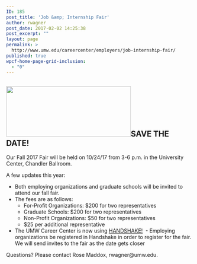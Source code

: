 ```yaml
---
ID: 185
post_title: 'Job &amp; Internship Fair'
author: rwagner
post_date: 2017-02-02 14:25:38
post_excerpt: ""
layout: page
permalink: >
  http://www.umw.edu/careercenter/employers/job-internship-fair/
published: true
wpcf-home-page-grid-inclusion:
  - "0"
---
```

<h2><img class="alignright wp-image-59 " src="http://www.umw.edu/careercenter/wp-content/uploads/sites/41/2016/08/CareerCenterHome-300x121.jpg" width="337" height="136" />SAVE THE DATE!</h2>
Our Fall 2017 Fair will be held on 10/24/17 from 3-6 p.m. in the University Center, Chandler Ballroom.

A few updates this year:
<ul>
 	<li>Both employing organizations and graduate schools will be invited to attend our fall fair.</li>
 	<li>The fees are as follows:
<ul>
 	<li>For-Profit Organizations: $200 for two representatives</li>
 	<li>Graduate Schools: $200 for two representatives</li>
 	<li>Non-Profit Organizations: $50 for two representatives</li>
 	<li>$25 per additional representative</li>
</ul>
</li>
 	<li>The UMW Career Center is now using <a href="http://www.umw.edu/careercenter/handshake/">HANDSHAKE!</a>  - Employing organizations be registered in Handshake in order to register for the fair. We will send invites to the fair as the date gets closer</li>
</ul>
Questions? Please contact Rose Maddox, rwagner@umw.edu.

&nbsp;